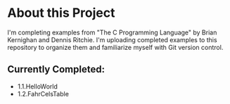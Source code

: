 # About this Project
I'm completing examples from "The C Programming Language" by Brian Kernighan and Dennis Ritchie.
I'm uploading completed examples to this repository to organize them and familiarize myself with Git version control.

## Currently Completed:
- 1.1.HelloWorld
- 1.2.FahrCelsTable
